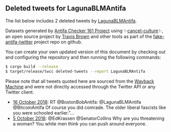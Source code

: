 ## Deleted tweets for LagunaBLMAntifa

The list below includes 2 deleted tweets by
[LagunaBLMAntifa](https://twitter.com/LagunaBLMAntifa).



Datasets generated by [Antifa Checker 161 Project](https://twitter.com/antifacheck161) using ✨[cancel-culture](https://github.com/travisbrown/cancel-culture)✨, an open source project by 
[Travis Brown](https://twitter.com/travisbrown) and other tools as part of the 
[fake-antifa-twitter](https://github.com/antifacheck161/fake-antifa-twitter) project repo on github.

You can create your own updated version of this document by checking out and configuring the
repository and then running the following commands:

```bash
$ cargo build --release
$ target/release/twcc deleted-tweets --report LagunaBLMAntifa
```

Please note that all tweets quoted here are sourced from the
[Wayback Machine](https://web.archive.org) and were not directly accessed through the Twitter API or
any Twitter client.

* [16 October 2018](https://web.archive.org/web/20181016213011/https://twitter.com/LagunaBLMAntifa/status/1052310763493359618): RT @BostonBobAntifa: @LagunaBLMAntifa @BitcoinAntifa Of course you did comrade. The older liberal fascists like you were schooled earlier.”… <!--1052310763493359618-->
* [ 5 October 2018](https://web.archive.org/web/20181005173621/https://twitter.com/LagunaBLMAntifa/status/1048265650865618944): @EdKrassen @SenatorCollins Why are you threatening a woman? You white men  think you can push around everyone. <!--1048265650865618944-->

